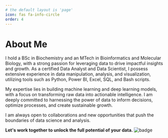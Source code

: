 ```yaml
---
# the default layout is 'page'
icon: fas fa-info-circle
order: 4
---
```


# About Me

I hold a BSc in Biochemistry and an MTech in Bioinformatics and Molecular Biology, with a strong passion for leveraging data to drive impactful insights and growth. As a certified Data Analyst and Data Scientist, I possess extensive experience in data manipulation, analysis, and visualization, utilizing tools such as Python, Power BI, Excel, SQL, and Bash scripts.

My expertise lies in building machine learning and deep learning models, with a focus on transforming raw data into actionable intelligence. I am deeply committed to harnessing the power of data to inform decisions, optimize processes, and create sustainable growth.

I am always open to collaborations and new opportunities that push the boundaries of data science and analysis.

**Let's work together to unlock the full potential of your data.**
![badge](<_site/assets/img/DS Associate - badge with outline.png>)
